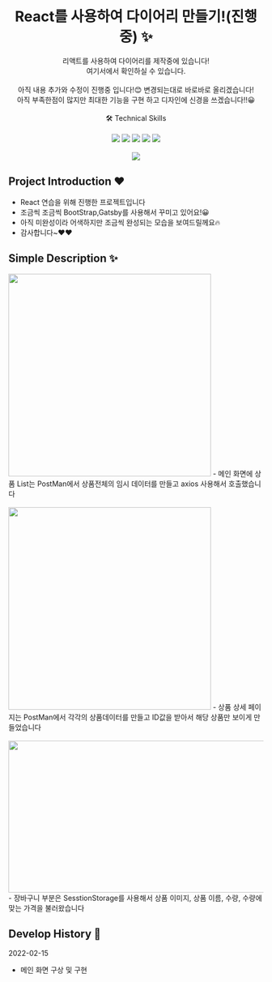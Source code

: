 <p align="center">
  <h1 align="center">React를 사용하여 다이어리 만들기!(진행중) ✨</h1>

  <p align="center">
리액트를 사용하여 다이어리를 제작중에 있습니다! <br/현재까지 진행 중인 작업물은 <a href="https://jeonghwan96.github.io/React-shoppingmall/">여기서</a>에서 확인하실 수 있습니다.
  <br/>
  <br/> 
  아직 내용 추가와 수정이 진행중 입니다!😊 변경되는대로 바로바로 올리겠습니다! <br/>
  아직 부족한점이 많지만 최대한 기능을 구현 하고 디자인에 신경을 쓰겠습니다!!😀
  <br/>
  <br/>
  🛠  Technical Skills 
  <br/>
  <br/>
    <img src="https://img.shields.io/badge/-React-0088CC?style=flat&logo=React"/>
     <img src="https://img.shields.io/badge/-Sass-CC2277?style=flat&logo=Sass"/>
    <img src="https://img.shields.io/badge/-CSS-05122A?style=flat&logo=CSS3&logoColor=1572B6"/>
    <img src="https://img.shields.io/badge/-Bootstrap-46178F?style=flat&logo=Bootstrap"/>
    <img src="https://img.shields.io/badge/-Gatsby-663399?style=flat&logo=Gatsby"/>
  <br/>
  <br/>
  <img src="https://user-images.githubusercontent.com/76175940/159107849-6f9503b1-302c-4868-a723-cf99f1461cc5.gif">
</p>

## Project Introduction ❤️

- React 연습을 위해 진행한 프로젝트입니다
- 조금씩 조금씩 BootStrap,Gatsby를 사용해서 꾸미고 있어요!😀
- 아직 미완성이라 어색하지만 조금씩 완성되는 모습을 보여드릴께요🔥
- 감사합니다~❤️❤️

## Simple Description ✨
<img src ="https://user-images.githubusercontent.com/76175940/159110570-98d4979d-45c5-4bd1-bb3e-ebc0df1e7d05.png" width="400" height="400"/>
- 메인 화면에 상품 List는 PostMan에서 상품전체의 임시 데이터를 만들고 axios 사용해서 호출했습니다
<br /><br />
<img src="https://user-images.githubusercontent.com/76175940/159110691-922689c3-c4b8-4403-972e-5c304076efa5.png" width="400" height="400" />
- 상품 상세 페이지는 PostMan에서 각각의 상품데이터를 만들고 ID값을 받아서 해당 상품만 보이게 만들었습니다
<br /><br />
<img src="https://user-images.githubusercontent.com/76175940/159110876-436f557c-e814-452a-926c-5bb08c02dfe7.png" width="600" height="300" />
- 장바구니 부분은 SesstionStorage를 사용해서 상품 이미지, 상품 이름, 수량, 수량에 맞는 가격을 불러왔습니다

## Develop History 📜



2022-02-15

- 메인 화면 구상 및 구현
